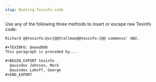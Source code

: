 ```yaml
---
slug: Quoting-Texinfo-code
---
```


Use any of the following three methods to insert or escape raw Texinfo code:

```lisp
Richard @@texinfo:@sc{@@Stallman@@texinfo:}@@ commence' GNU.

#+TEXINFO: @need800
This paragraph is preceded by...

#+BEGIN_EXPORT texinfo
  @auindex Johnson, Mark
  @auindex Lakoff, George
#+END_EXPORT
```
